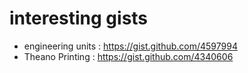 # interesting gists

* engineering units : https://gist.github.com/4597994
* Theano Printing : https://gist.github.com/4340606
